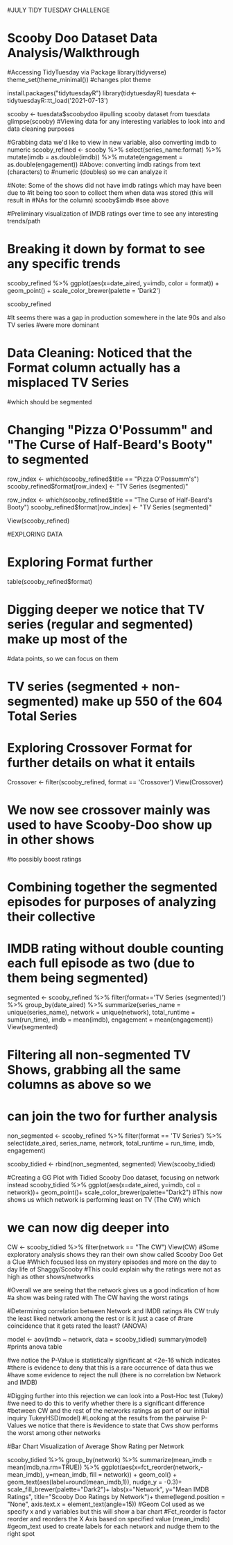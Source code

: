 #JULY TIDY TUESDAY CHALLENGE
# Scooby Doo Dataset Data Analysis/Walkthrough

#Accessing TidyTuesday via Package
library(tidyverse)
theme_set(theme_minimal()) #changes plot theme

install.packages("tidytuesdayR")
library(tidytuesdayR)
tuesdata <- tidytuesdayR::tt_load('2021-07-13')

scooby <- tuesdata$scoobydoo #pulling scooby dataset from tuesdata
glimpse(scooby) 
#Viewing data for any interesting variables to look into and data cleaning purposes

#Grabbing data we'd like to view in new variable, also converting imdb to numeric
scooby_refined <- scooby %>% 
  select(series_name:format) %>% 
  mutate(imdb = as.double(imdb)) %>% 
  mutate(engagement = as.double(engagement))
#Above: converting imdb ratings from text (characters) to 
#numeric (doubles) so we can analyze it

#Note: Some of the shows did not have imdb ratings which may have been due to 
#it being too soon to collect them when data was stored (this will result in 
#NAs for the column)
scooby$imdb #see above

#Preliminary visualization of IMDB ratings over time to see any interesting trends/path
# Breaking it down by format to see any specific trends
scooby_refined %>% 
  ggplot(aes(x=date_aired,
             y=imdb,
             color = format)) +
  geom_point() + 
  scale_color_brewer(palette = 'Dark2')


scooby_refined

#It seems there was a gap in production somewhere in the late 90s and also TV series 
#were more dominant
# Data Cleaning: Noticed that the Format column actually has a misplaced TV Series 
#which should be segmented
# Changing "Pizza O'Possumm" and 	"The Curse of Half-Beard's Booty" to segmented
row_index <- which(scooby_refined$title == "Pizza O'Possumm's")
scooby_refined$format[row_index] <- "TV Series (segmented)"

row_index <- which(scooby_refined$title == "The Curse of Half-Beard's Booty")
scooby_refined$format[row_index] <- "TV Series (segmented)"

View(scooby_refined)

#EXPLORING DATA
# Exploring Format further
table(scooby_refined$format)
# Digging deeper we notice that TV series (regular and segmented) make up most of the 
#data points, so we can focus on them
# TV series (segmented + non-segmented) make up 550 of the 604 Total Series

# Exploring Crossover Format for further details on what it entails
Crossover <- filter(scooby_refined, format == 'Crossover')
View(Crossover)
# We now see crossover mainly was used to have Scooby-Doo show up in other shows 
#to possibly boost ratings


# Combining together the segmented episodes for purposes of analyzing their collective
# IMDB rating without double counting each full episode as two (due to them being segmented)

segmented <- scooby_refined %>% 
  filter(format=='TV Series (segmented)') %>% 
  group_by(date_aired) %>% 
  summarize(series_name = unique(series_name),
            network = unique(network),
            total_runtime = sum(run_time),
            imdb = mean(imdb),
            engagement = mean(engagement))
View(segmented)



# Filtering all non-segmented TV Shows, grabbing all the same columns as above so we
# can join the two for further analysis
non_segmented <- scooby_refined %>% 
  filter(format == 'TV Series') %>% 
  select(date_aired,
         series_name,
         network,
         total_runtime = run_time,
         imdb,
         engagement)

scooby_tidied <- rbind(non_segmented,
                       segmented)
View(scooby_tidied)

#Creating a GG Plot with Tidied Scooby Doo dataset, focusing on network instead
scooby_tidied %>% 
  ggplot(aes(x=date_aired,
             y=imdb,
             col = network))+
  geom_point()+
  scale_color_brewer(palette="Dark2")
#This now shows us which network is performing least on TV (The CW) which 
# we can now dig deeper into

CW <- scooby_tidied %>% 
  filter(network == "The CW")
View(CW)
#Some exploratory analysis shows they ran their own show called Scooby Doo Get a Clue
#Which focused less on mystery episodes and more on the day to day life of Shaggy/Scooby
#This could explain why the ratings were not as high as other shows/networks

#Overall we are seeing that the network gives us a good indication of how
#a show was being rated with The CW having the worst ratings

#Determining correlation between Network and IMDB ratings
#Is CW truly the least liked network among the rest or is it just a case of
#rare coincidence that it gets rated the least? (ANOVA)

model <- aov(imdb ~ network,
             data = scooby_tidied)
summary(model) #prints anova table

#we notice the P-Value is statistically significant at <2e-16 which indicates
#there is evidence to deny that this is a rare occurrence of data thus we
#have some evidence to reject the null (there is no correlation bw Network and IMDB)

#Digging further into this rejection we can look into a Post-Hoc test (Tukey)
#we need to do this to verify whether there is a significant difference 
#between CW and the rest of the networks ratings as part of our initial inquiry
TukeyHSD(model)
#Looking at the results from the pairwise P-Values we notice that there is
#evidence to state that Cws show performs the worst among other networks

#Bar Chart Visualization of Average Show Rating per Network

scooby_tidied %>% 
  group_by(network) %>% 
  summarize(mean_imdb = mean(imdb,na.rm=TRUE)) %>% 
  ggplot(aes(x=fct_reorder(network,-mean_imdb),
             y=mean_imdb,
             fill = network)) + 
  geom_col() +
  geom_text(aes(label=round(mean_imdb,1)),
                nudge_y = -0.3)+
  scale_fill_brewer(palette="Dark2")+
  labs(x="Network",
       y="Mean IMDB Ratings",
       title="Scooby Doo Ratings by Network")+
  theme(legend.position = "None",
        axis.text.x = element_text(angle=15))
#Geom Col used as we specify x and y variables but this will show a bar chart
#Fct_reorder is factor reorder and reorders the X Axis based on specified value (mean_imdb)
#geom_text used to create labels for each network and nudge them to the right spot

